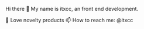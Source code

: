 Hi there 👋
My name is itxcc, an front end development.

🔭 Love novelty products
📫 How to reach me: @itxcc

